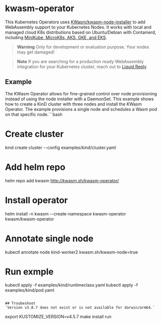 # kwasm-operator
This Kubernetes Operators uses [KWasm/kwasm-node-installer](https://github.com/KWasm/kwasm-node-installer) to add WebAssembly support to your Kubernetes Nodes. It works with local and managed cloud K8s distributions based on Ubuntu/Debian with Containerd, including [MiniKube, MicroK8s, AKS, GKE, and EKS](https://github.com/KWasm/kwasm-node-installer#supported-kubernetes-distributions).

> **Warning**
> Only for development or evaluation purpose. Your nodes may get damaged!

> **Note**
> If you are searching for a production ready WebAssembly integration for your Kubernetes cluster, reach out to [Liquid Reply](https://www.reply.com/liquid-reply/en/)

## Example
The KWasm Operator allows for fine-grained control over node provisioning instead of using the node installer with a DaemonSet. This example shows how to create a KinD cluster with three nodes and install the KWasm Operator. The example provisions a single node and schedules a Wasm pod on that specific node.```bash
# Create cluster
kind create cluster --config examples/kind/cluster.yaml
# Add helm repo
helm repo add kwasm http://kwasm.sh/kwasm-operator/
# Install operator
helm install -n kwasm --create-namespace kwasm-operator kwasm/kwasm-operator 
# Annotate single node
kubectl annotate node kind-worker2 kwasm.sh/kwasm-node=true
# Run exmple
kubectl apply -f examples/kind/runtimeclass.yaml
kubectl apply -f examples/kind/pod.yaml
```

## Troubeshoot 
`Version v3.8.7 does not exist or is not available for darwin/arm64.`
```
export KUSTOMIZE_VERSION=v4.5.7
make install run
```